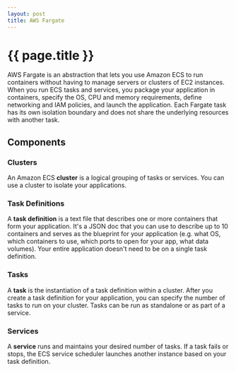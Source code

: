 ```yaml
---
layout: post
title: AWS Fargate
---
```



# {{ page.title }}


AWS Fargate is an abstraction that lets you use Amazon ECS to run containers without having
to manage servers or clusters of EC2 instances. When you run ECS tasks and services,
you package your application in containers, specify the OS, CPU and memory requirements,
define networking and IAM policies, and launch the application. Each Fargate task has its own
isolation boundary and does not share the underlying resources with another task.

## Components

### Clusters

An Amazon ECS __cluster__ is a logical grouping of tasks or services.
You can use a cluster to isolate your applications.

### Task Definitions

A __task definition__ is a text file that describes one or more containers that form your application.
It's a JSON doc that you can use to describe up to 10 containers and serves as the blueprint for
your application (e.g. what OS, which containers to use, which ports to open for your app, what data volumes).
Your entire application doesn't need to be on a single task definition.

### Tasks

A __task__ is the instantiation of a task definition within a cluster. After you create a task definition
for your application, you can specify the number of tasks to run on your cluster.
Tasks can be run as standalone or as part of a service.

### Services

A __service__ runs and maintains your desired number of tasks. If a task fails or stops, the ECS service
scheduler launches another instance based on your task definition.

